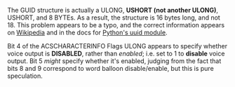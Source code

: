 The GUID structure is actually a ULONG, **USHORT (not another ULONG)**, USHORT,
and 8 BYTEs.  As a result, the structure is 16 bytes long, and not 18.  This
problem appears to be a typo, and the correct information appears on
[Wikipedia](http://en.wikipedia.org/wiki/GUID) and in the docs for
[Python's uuid module](http://docs.python.org/library/uuid.html).

Bit 4 of the ACSCHARACTERINFO Flags ULONG appears to specify whether voice
output is **DISABLED**, rather than *enabled*; i.e. set to 1 to **disable**
voice output.  Bit 5 *might* specify whether it's enabled, judging from the
fact that bits 8 and 9 correspond to word balloon disable/enable, but this is
pure speculation.
